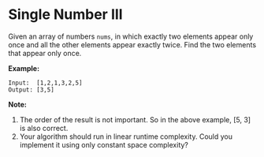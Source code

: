 # Single Number III

Given an array of numbers `nums`, in which exactly two elements appear only once and all the other elements appear exactly twice. Find the two elements that appear only once.

__Example:__

```
Input:  [1,2,1,3,2,5]
Output: [3,5]
```

__Note:__

1. The order of the result is not important. So in the above example, [5, 3] is also correct.
2. Your algorithm should run in linear runtime complexity. Could you implement it using only constant space complexity?